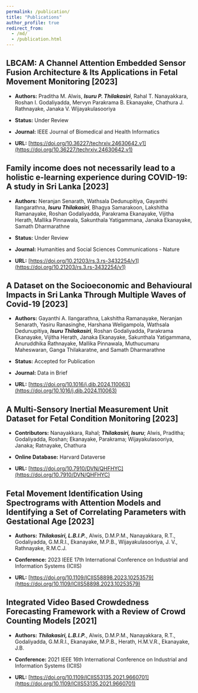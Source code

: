 ```yaml
---
permalink: /publication/
title: "Publications"
author_profile: true
redirect_from: 
  - /md/
  - /publication.html
---
```


## LBCAM: A Channel Attention Embedded Sensor Fusion Architecture & Its Applications in Fetal Movement Monitoring [2023]

* **Authors:** Praditha M. Alwis, ***Isuru P. Thilakasiri***, Rahal T. Nanayakkara,
Roshan I. Godaliyadda, Mervyn Parakrama B. Ekanayake, Chathura J. Rathnayake, Janaka V. Wijayakulasooriya

* **Status:** Under Review

* **Journal:** IEEE Journal of Biomedical and Health Informatics

* **URL:** [https://doi.org/10.36227/techrxiv.24630642.v1](https://doi.org/10.36227/techrxiv.24630642.v1)

## Family income does not necessarily lead to a holistic e-learning experience during COVID-19: A study in Sri Lanka [2023]

* **Authors:** Neranjan Senarath, Wathsala Dedunupitiya, Gayanthi Ilangarathna, ***Isuru Thilakasiri***, Bhagya Samarakoon, Lakshitha Ramanayake, Roshan Godaliyadda, Parakrama Ekanayake, Vijitha Herath, Mallika Pinnawala, Sakunthala Yatigammana, Janaka Ekanayake, Samath Dharmarathne

* **Status:** Under Review

* **Journal:** Humanities and Social Sciences Communications - Nature

* **URL:** [https://doi.org/10.21203/rs.3.rs-3432254/v1](https://doi.org/10.21203/rs.3.rs-3432254/v1)

## A Dataset on the Socioeconomic and Behavioural Impacts in Sri Lanka Through Multiple Waves of Covid-19 [2023]

* **Authors:** Gayanthi A. Ilangarathna, Lakshitha Ramanayake, Neranjan Senarath, Yasiru Ranasinghe, Harshana Weligampola, Wathsala Dedunupitiya, ***Isuru Thilakasiri***, Roshan Godaliyadda, Parakrama Ekanayake, Vijitha Herath, Janaka Ekanayake, Sakunthala Yatigammana, Anuruddhika Rathnayake, Mallika Pinnawala, Muthucumaru Maheswaran, Ganga Thilakaratne, and Samath Dharmarathne

* **Status:** Accepted for Publication

* **Journal:** Data in Brief

* **URL:** [https://doi.org/10.1016/j.dib.2024.110063](https://doi.org/10.1016/j.dib.2024.110063)


## A Multi-Sensory Inertial Measurement Unit Dataset for Fetal Condition Monitoring [2023]

* **Contributors:** Nanayakkara, Rahal; ***Thilakasiri, Isuru***; Alwis, Praditha; Godaliyadda, Roshan; Ekanayake, Parakrama; Wijayakulasooriya, Janaka; Ratnayake, Chathura

<!-- * **Status:** Accepted for Publication -->

* **Online Database:** Harvard Dataverse

* **URL:** [https://doi.org/10.7910/DVN/QHFHYC](https://doi.org/10.7910/DVN/QHFHYC)


## Fetal Movement Identification Using Spectrograms with Attention Models and Identifying a Set of Correlating Parameters with Gestational Age [2023]

* **Authors:** ***Thilakasiri, L.B.I.P.***, Alwis, D.M.P.M., Nanayakkara, R.T., Godaliyadda, G.M.R.I.,
Ekanayake, M.P.B., Wijayakulasooriya, J. V., Rathnayake, R.M.C.J.

<!-- * **Status:** Accepted for Publication -->

<!-- * **Description:** Monitoring fetal movement is crucial for ensuring fetus's safety. A well-known way of assessing fetus health involves regularly counting kicks and tracking the pattern. This procedure can be carried out either at home or in a clinical setting, but both has drawbacks like limited precision and irregular access to equipment. In order to identify fetal movements from such recordings, algorithms that can be employed in a home context to record fetal movements are taken into consideration. Attention mechanisms have shown the ability to better identify long term series events and the possibility of better identifying fetal movement occurrence using such models has been discussed in this paper as a novel use case and a novel attempt to correlate statistical parameters with the gestational age has also been discussed so that a fetus with irregularities of a fetus such as, decreased growth, can be identified beforehand. -->

<!-- * **Sumbitted Date:** 2023-03-15 -->

* **Conference:** 2023 IEEE 17th International Conference on Industrial and Information Systems (ICIIS)

* **URL:** [https://doi.org/10.1109/ICIIS58898.2023.10253579](https://doi.org/10.1109/ICIIS58898.2023.10253579)

<!-- * **BibTeX Citation:** @inproceedings{thilakasiri2021integrated,
  title={Integrated Video Based Crowdedness Forecasting Framework with a Review of Crowd Counting Models},
  author={Thilakasiri, LBIP and Alwis, DMPM and Nanayakkara, RT and Godaliyadda, GMRI and Ekanayake, MPB and Herath, HMVR and Ekanayake, JB},
  booktitle={2021 IEEE 16th International Conference on Industrial and Information Systems (ICIIS)},
  pages={29--34},
  year={2021},
  organization={IEEE}
} -->

## Integrated Video Based Crowdedness Forecasting Framework with a Review of Crowd Counting Models [2021]

* **Authors:** ***Thilakasiri, L.B.I.P.***, Alwis, D.M.P.M., Nanayakkara, R.T., Godaliyadda, G.M.R.I.,
Ekanayake, M.P.B., Herath, H.M.V.R., Ekanayake, J.B.

<!-- * **Description:** The goal was to put out a comprehensive system to automate crowd monitoring, gather information on crowd size, and forecast crowd size for both the immediate and foreseeable futures. CCTV footage was used to achieve this because it is easy to get them worldwide and they are excellent for analyzing crowd behavior. In this work, we used a dataset of our own to evaluate some of the best performing state-of-the-art algorithms that have been trained on big datasets for large crowd counting. The predicting of the crowd size at a certain site is the main topic of the second half of this paper. This was done in two situations: forecasting the level of crowding at any given time and date, and predicting the level of crowding over the course of the next 15 hours. -->

<!-- * **Date:** 2021-12-09 -->

* **Conference:** 2021 IEEE 16th International Conference on Industrial and Information Systems (ICIIS)

* **URL:** [https://doi.org/10.1109/ICIIS53135.2021.9660701](https://doi.org/10.1109/ICIIS53135.2021.9660701)

<!-- * **BibTeX Citation:** @inproceedings{thilakasiri2021integrated,
  title={Integrated Video Based Crowdedness Forecasting Framework with a Review of Crowd Counting Models},
  author={Thilakasiri, LBIP and Alwis, DMPM and Nanayakkara, RT and Godaliyadda, GMRI and Ekanayake, MPB and Herath, HMVR and Ekanayake, JB},
  booktitle={2021 IEEE 16th International Conference on Industrial and Information Systems (ICIIS)},
  pages={29--34},
  year={2021},
  organization={IEEE}
} -->
